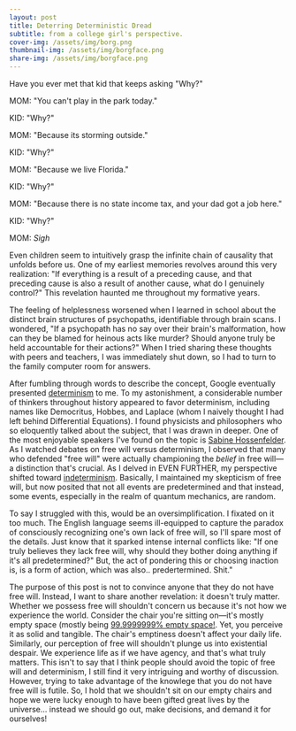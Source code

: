 ```yaml
---
layout: post
title: Deterring Deterministic Dread
subtitle: from a college girl's perspective.
cover-img: /assets/img/borg.png
thumbnail-img: /assets/img/borgface.png
share-img: /assets/img/borgface.png
---
```


Have you ever met that kid that keeps asking "Why?"

MOM: "You can't play in the park today."

KID: "Why?"

MOM: "Because its storming outside."

KID: "Why?"

MOM: "Because we live Florida."

KID: "Why?"

MOM: "Because there is no state income tax, and your dad got a job here."

KID: "Why?"

MOM: *Sigh*

Even children seem to intuitively grasp the infinite chain of causality that unfolds before us. One of my earliest memories revolves around this very realization: "If everything is a result of a preceding cause, and that preceding cause is also a result of another cause, what do I genuinely control?" This revelation haunted me throughout my formative years.

The feeling of helplessness worsened when I learned in school about the distinct brain structures of psychopaths, identifiable through brain scans. I wondered, "If a psychopath has no say over their brain's malformation, how can they be blamed for heinous acts like murder? Should anyone truly be held accountable for their actions?" When I tried sharing these thoughts with peers and teachers, I was immediately shut down, so I had to turn to the family computer room for answers.

After fumbling through words to describe the concept, Google eventually presented [determinism](https://en.wikipedia.org/wiki/Determinism) to me. To my astonishment, a considerable number of thinkers throughout history appeared to favor determinism, including names like Democritus, Hobbes, and Laplace (whom I naively thought I had left behind Differential Equations). I found physicists and philosophers who so eloquently talked about the subject, that I was drawn in deeper. One of the most enjoyable speakers I've found on the topic is [Sabine Hossenfelder](https://www.youtube.com/watch?v=TI5FMj5D9zU). As I watched debates on free will versus determinism, I observed that many who defended "free will" were actually championing the _belief_ in free will—a distinction that's crucial. As I delved in EVEN FURTHER, my perspective shifted toward [indeterminism](https://en.wikipedia.org/wiki/Indeterminism). Basically, I maintained my skepticism of free will, but now posited that not all events are predetermined and that instead, some events, especially in the realm of quantum mechanics, are random. 

To say I struggled with this, would be an oversimplification. I fixated on it too much. The English language seems ill-equipped to capture the paradox of consciously recognizing one's own lack of free will, so I'll spare most of the details. Just know that it sparked intense internal conflicts like: "If one truly believes they lack free will, why should they bother doing anything if it's all predetermined?" But, the act of pondering this or choosing inaction is, is a form of action, which was also.. predertermined. Shit."

The purpose of this post is not to convince anyone that they do not have free will. Instead, I want to share another revelation: it doesn't truly matter. Whether we possess free will shouldn't concern us because it's not how we experience the world. Consider the chair you're sitting on—it's mostly empty space (mostly being [99.9999999% empty space!](https://bigthink.com/starts-with-a-bang/matter-mostly-empty-space/). Yet, you perceive it as solid and tangible. The chair's emptiness doesn't affect your daily life. Similarly, our perception of free will shouldn't plunge us into existential despair. We experience life as if we have agency, and that's what truly matters. This isn't to say that I think people should avoid the topic of free will and determinism, I still find it very intriguing and worthy of discussion. However, trying to take advantage of the knowlege that you do not have free will is futile. So, I hold that we shouldn't sit on our empty chairs and hope we were lucky enough to have been gifted great lives by the universe... instead we should go out, make decisions, and demand it for ourselves!

